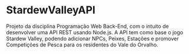 # StardewValleyAPI
Projeto da disciplina Programação Web Back-End, com o intuito de desenvolver uma API REST usando Node.js.
A API tem como base o jogo Stardew Valley, podendo adicionar NPCs, Peixes, Estações e promover Competições de Pesca para os residentes do Vale do Orvalho.
